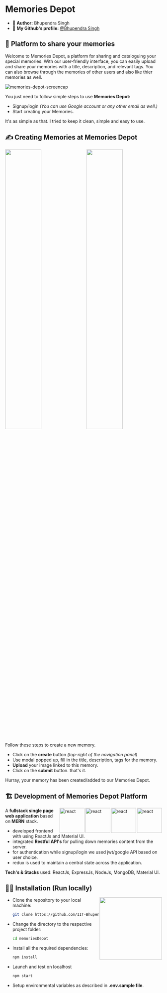 
# Memories Depot 
- 👦 **Author:** Bhupendra Singh 
- 🔮 **My Github's profile:** [@Bhupendra Singh](https://github.com/IIT-Bhupendra)
## 🤞 Platform to share your memories

Welcome to Memories Depot, a platform for sharing and cataloguing your special memories. With our user-friendly interface, you can easily upload and share your memories with a title, description, and relevant tags. You can also browse through the memories of other users and also like thier memories as well.

![memories-depot-screencap](./src/images/homepage.png)

You just need to follow simple steps to use **Memories Depot:**
    
- Signup/login *(You can use Google account or any other email as well.)*
- Start creating your Memories.

It's as simple as that. I tried to keep it clean, simple and easy to use.

## ✍️ Creating Memories at Memories Depot
<div style="float">
    <img src="./src/images/creating-memory.png" width="48%"/>
    <img align="right" style="margin-left: 10px" src="./src/images/editing-memory.png" width="48%"/>
</div>
<br />

Follow these steps to create a new memory.
- Click on the **create** button *(top-right of the navigation panel)*
- Use modal popped up, fill in the title, description, tags for the memory.
- **Upload** your image linked to this memory.
- Click on the **submit** button. that's it.

Hurray, your memory has been created/added to our Memories Depot.



## 🏗️ Development of Memories Depot Platform

<img align="right" src="https://github.com/tomchen/stack-icons/blob/master/logos/react.svg" alt="react" width="80" height="80"/>
<img align="right" src="https://github.com/tomchen/stack-icons/blob/master/logos/express.svg" alt="react" width="80" height="80"/>
<img align="right" src="https://github.com/tomchen/stack-icons/blob/master/logos/mongodb.svg" alt="react" width="80" height="80"/>
<img align="right" src="https://github.com/tomchen/stack-icons/blob/master/logos/nodejs.svg" alt="react" width="80" height="80"/>

A **fullstack single page web application** based on **MERN** stack.

- developed frontend with using ReactJs and Material UI.
- integrated **Restful API's** for pulling down memories content from the server.
- for authentication while signup/login we used jwt/google API based on user choice.
- redux is used to maintain a central state across the application.

**Tech's & Stacks** used: ReactJs, ExpressJs, NodeJs, MongoDB, Material UI.



## 🧑‍💻 Installation (Run locally)

<img align="right" src="https://i.ibb.co/CJfW18H/ship.gif" width="200"/>

- Clone the repository to your local machine:

    ```bash
    git clone https://github.com/IIT-Bhupendra/memoriesDepot.git
    ```
- Change the directory to the respective project folder:

    ```bash
    cd memoriesDepot
    ```
- Install all the required dependencies:

    ```bash
    npm install
    ```
- Launch and test on localhost

    ```bash
    npm start
    ```
- Setup environmental variables as described in **.env.sample file**.
